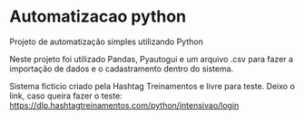 # Automatizacao python
Projeto de automatização simples utilizando Python

Neste projeto foi utilizado Pandas, Pyautogui e um arquivo .csv para fazer a importação de dados e o cadastramento dentro do sistema.

Sistema ficticio criado pela Hashtag Treinamentos e livre para teste.
Deixo o link, caso queira fazer o teste: https://dlp.hashtagtreinamentos.com/python/intensivao/login
